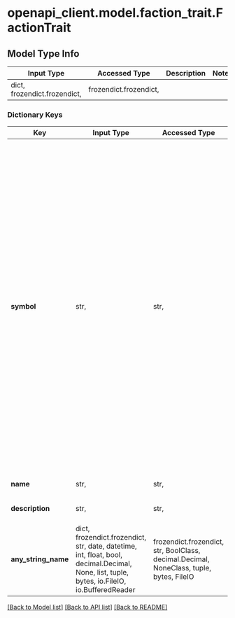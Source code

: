 # openapi_client.model.faction_trait.FactionTrait

## Model Type Info
Input Type | Accessed Type | Description | Notes
------------ | ------------- | ------------- | -------------
dict, frozendict.frozendict,  | frozendict.frozendict,  |  | 

### Dictionary Keys
Key | Input Type | Accessed Type | Description | Notes
------------ | ------------- | ------------- | ------------- | -------------
**symbol** | str,  | str,  | The unique identifier of the trait. | must be one of ["BUREAUCRATIC", "SECRETIVE", "CAPITALISTIC", "INDUSTRIOUS", "PEACEFUL", "DISTRUSTFUL", "WELCOMING", "ANARCHIST", "CONFLICTED", "AUTHORITARIAN", "OLIGARCHICAL", "DYNASTIC", "DEMOCRACTIC", "DECENTRALIZED", "SMUGGLERS", "SCAVENGERS", "REBELLIOUS", "EXILES", "PIRATES", "RAIDERS", "CLAN", "GUILD", "DOMINION", "FRINGE", "FORSAKEN", "ISOLATED", "LOCALIZED", "ESTABLISHED", "NOTABLE", "DOMINANT", "INESCAPABLE", "INNOVATIVE", "BOLD", "VISIONARY", "CURIOUS", "DARING", "EXPLORATORY", "RESOURCEFUL", "FLEXIBLE", "COOPERATIVE", "UNITED", "STRATEGIC", "INTELLIGENT", "RESEARCH_FOCUSED", "COLLABORATIVE", "PROGRESSIVE", "MILITARISTIC", "TECHNOLOGICALLY_ADVANCED", "AGGRESSIVE", "IMPERIALISTIC", "TREASURE_HUNTERS", "DEXTEROUS", "UNPREDICTABLE", "BRUTAL", "FLEETING", "ADAPTABLE", "SELF_SUFFICIENT", "DEFENSIVE", "PROUD", "DIVERSE", "INDEPENDENT", "SELF_INTERESTED", "FRAGMENTED", "COMMERCIAL", "FREE_MARKETS", "ENTREPRENEURIAL", ] 
**name** | str,  | str,  | The name of the trait. | 
**description** | str,  | str,  | A description of the trait. | 
**any_string_name** | dict, frozendict.frozendict, str, date, datetime, int, float, bool, decimal.Decimal, None, list, tuple, bytes, io.FileIO, io.BufferedReader | frozendict.frozendict, str, BoolClass, decimal.Decimal, NoneClass, tuple, bytes, FileIO | any string name can be used but the value must be the correct type | [optional]

[[Back to Model list]](../../README.md#documentation-for-models) [[Back to API list]](../../README.md#documentation-for-api-endpoints) [[Back to README]](../../README.md)

